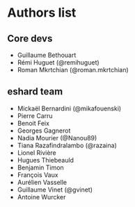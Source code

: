# Authors list

## Core devs

- Guillaume Bethouart
- Rémi Huguet (@remihuguet)
- Roman Mkrtchian (@roman.mkrtchian)

## eshard team

- Mickaël Bernardini (@mikafouenski)
- Pierre Carru
- Benoit Feix
- Georges Gagnerot
- Nadia Mourier (@Nanou89)
- Tiana Razafindralambo (@razaina)
- Lionel Rivière
- Hugues Thiebeauld
- Benjamin Timon
- François Vaux
- Aurélien Vasselle
- Guillaume Vinet (@gvinet)
- Antoine Wurcker
